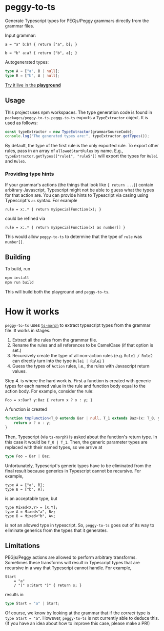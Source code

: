 # peggy-to-ts

Generate Typescript types for PEGjs/Peggy grammars directly from the grammar files.

Input grammar:

```peggy
a = "a" b:b? { return ["a", b]; }

b = "b" a:a? { return ["b", a]; }
```

Autogenerated types:

```typescript
type A = ["a", B | null];
type B = ["b", A | null];
```

[Try it live in the **playground**](https://siefkenj.github.io/peggy-to-ts/)

## Usage

This project uses npm workspaces. The type generation code is found in `packages/peggy-to-ts`.
`peggy-to-ts` exports a `TypeExtractor` object. It is used as follows:

```typescript
const typeExtractor = new TypeExtractor(grammarSourceCode);
console.log("The generated types are:", typeExtractor.getTypes());
```

By default, the type of the first rule is the only exported rule. To export other
rules, pass in an array of `allowedStartRules` by name. E.g., `typeExtractor.getTypes(["rule1", "rule5"])`
will export the types for `Rule1` and `Rule5`.

### Providing type hints

If your grammar's actions (the things that look like `{ return ...}`) contain arbitrary
Javascript, Typescript might not be able to guess what the types for that action are. You
can provide hints to Typescript via casing using Typescript's `as` syntax. For example

```pegjs
rule = x:.* { return mySpecialFunction(x); }
```

could be refined via

```pegjs
rule = x:.* { return mySpecialFunction(x) as number[] }
```

This would allow `peggy-to-ts` to determine that the type of `rule` was `number[]`.

## Building

To build, run

```bash
npm install
npm run build
```

This will build both the playground and `peggy-to-ts`.

# How it works

`peggy-to-ts` uses [`ts-morph`](https://ts-morph.com/) to extract typescript types from
the grammar file. It works in stages.

1. Extract all the rules from the grammar file.
2. Rename the rules and all references to be CamelCase (if that option is set.)
3. Recursively create the type of all non-action rules (e.g. `Rule1 / Rule2` can directly turn into
   the type `Rule1 | Rule2` )
4. Guess the types of `Action` rules, i.e., the rules with Javascript return values.

Step 4. is where the hard work is. First a function is created with generic types for
each named value in the rule and function body equal to the action body. For example, consider the rule:

```pegjs
Foo = x:Bar? y:Baz { return x ? x : y; }
```

A function is created

```typescript
function tmpFunction<T_0 extends Bar | null, T_1 extends Baz>(x: T_0, y: T_1) {
    return x ? x : y;
}
```

Then, Typescript (via `ts-morph`) is asked about the function's return type. In this case it would be
`T_0 | T_1`. Then, the generic parameter types are replaced with their named types, so we arrive at

```typescript
type Foo = Bar | Baz;
```

Unfortunately, Typescript's generic types have to be eliminated from the final
result because generics in Typescript cannot be recursive. For example,

```
type A = ["a", B];
type B = ["b", A];
```

is an acceptable type, but

```
type Mixed<X,Y> = [X,Y];
type A = Mixed<"a", B>;
type B = Mixed<"b", A>;
```

is not an allowed type in typescript. So, `peggy-to-ts` goes out of its way to eliminate
generics from the types that it generates.

## Limitations

PEGjs/Peggy actions are allowed to perform arbitrary transforms. Sometimes these
transforms will result in Typescript types that are recursive in a way that Typescript
cannot handle. For example,

```pegjs
Start
    = "a"
    / "(" s:Start ")" { return s; }
```

results in

```typescript
type Start = "a" | Start;
```

Of course, we know by looking at the grammar that if the _correct_ type
is `type Start = "a"`. However, `peggy-to-ts` is not currently able to
deduce this. (If you have an idea about how to improve this case, please make a PR!)
